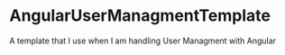 # AngularUserManagmentTemplate
A template that I use when I am handling User Managment with Angular
